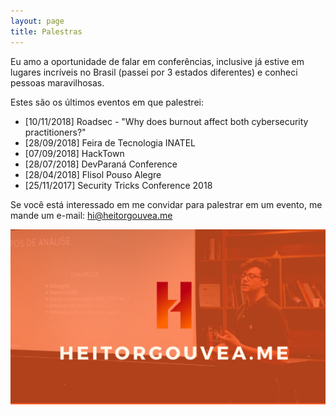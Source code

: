 ```yaml
---
layout: page
title: Palestras
---
```


Eu amo a oportunidade de falar em conferências, inclusive já estive em lugares incríveis no Brasil (passei por 3 estados diferentes) e conheci pessoas maravilhosas.

Estes são os últimos eventos em que palestrei:

- [10/11/2018] Roadsec - "Why does burnout affect both cybersecurity practitioners?"
- [28/09/2018] Feira de Tecnologia INATEL
- [07/09/2018] HackTown
- [28/07/2018] DevParaná Conference
- [28/04/2018] Flisol Pouso Alegre
- [25/11/2017] Security Tricks Conference 2018

Se você está interessado em me convidar para palestrar em um evento, me mande um e-mail: hi@heitorgouvea.me

![](/images/photos/heitor-gouvea.png)
